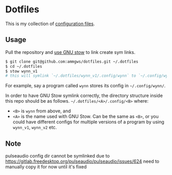 Dotfiles
========

This is my collection of [configuration files](http://dotfiles.github.io/).

Usage
-----

Pull the repository and [use GNU stow](https://alexpearce.me/2016/02/managing-dotfiles-with-stow/) to link create sym links.

```sh
$ git clone git@github.com:ammgws/dotfiles.git ~/.dotfiles
$ cd ~/.dotfiles
$ stow wynn_v1
# this will symlink `~/.dotfiles/wynn_v1/.config/wynn` to `~/.config/wynn/`
```

For example, say a program called `wynn` stores its config in `~/.config/wynn/`.

In order to have GNU Stow symlink correctly, the directory structure inside this repo should be as follows.
`~/.dotfiles/<A>/.config/<B>` where:
 - `<B>` is `wynn` from above, and
 - `<A>` is the name used with GNU Stow. Can be the same as `<B>`, or you could have different configs
         for multiple versions of a program by using `wynn_v1`, `wynn_v2` etc.

## Note
pulseaudio config dir cannot be symlinked due to https://gitlab.freedesktop.org/pulseaudio/pulseaudio/issues/624
need to manually copy it for now until it's fixed
